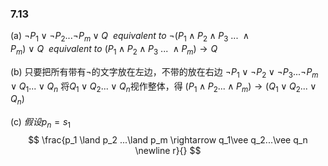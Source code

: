 ### 7.13
(a)
$\neg P_1 \vee \neg P_2 ... \neg P_m \vee Q \ \ equivalent\ to$
$\neg(P_1 \land P_2 \land P_3\ ...\ \land P_m)\ \vee \ Q\ \ equivalent\ to$
$(P_1 \land P_2 \land P_3\ ... \ \land P_m) \rightarrow Q$

(b)
只要把所有带有$\neg$的文字放在左边，不带的放在右边
$\neg P_1 \vee \neg P_2 \vee \neg P_3 ... \neg P_m \vee Q_1 ...\vee Q_n$
将$Q_1\vee Q_2 ...\vee Q_n$视作整体，得
$(P_1 \land P_2 ... \land P_m)\rightarrow (Q_1 \vee Q_2 ...\vee Q_n)$

(c)
$假设p_n=s_1$
$$
\frac{p_1 \land p_2 ...\land p_m \rightarrow q_1\vee q_2...\vee q_n \newline r}{}
$$

